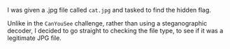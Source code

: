 I was given a .jpg file called `cat.jpg` and tasked to find the hidden flag. <br>

Unlike in the `CanYouSee` challenge, rather than using a steganographic decoder, I decided to go straight to checking the file type, to see if it was a legitimate JPG file. <br>
